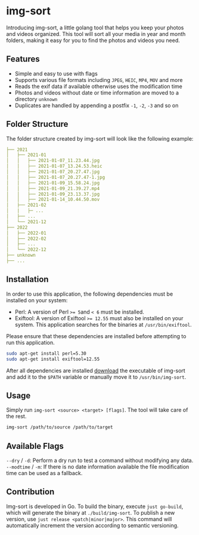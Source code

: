 # img-sort

Introducing img-sort, a little golang tool that helps you keep your photos and videos organized. This tool will sort all your media in year and month folders, making it easy for you to find the photos and videos you need.

## Features

- Simple and easy to use with flags
- Supports various file formats including `JPEG`, `HEIC`, `MP4`, `MOV` and more
- Reads the exif data if available otherwise uses the modification time
- Photos and videos without date or time information are moved to a directory `unknown`
- Duplicates are handled by appending a postfix `-1`, `-2`, `-3` and so on

## Folder Structure

The folder structure created by img-sort will look like the following example:

```yaml
├── 2021
│   ├── 2021-01
│   │   ├── 2021-01-07_11.23.44.jpg
│   │   ├── 2021-01-07_13.24.53.heic
│   │   ├── 2021-01-07_20.27.47.jpg
│   │   ├── 2021-01-07_20.27.47-1.jpg
│   │   ├── 2021-01-09_15.58.24.jpg
│   │   ├── 2021-01-09_21.39.27.mp4
│   │   ├── 2021-01-09_23.13.37.jpg
│   │   ├── 2021-01-14_10.44.50.mov
│   ├── 2021-02
│   |   ├─ ...
│   ├── ...
│   └── 2021-12
├── 2022
│   ├── 2022-01
│   ├── 2022-02
│   ├── ...
│   └── 2022-12
├── unknown
├── ...
```

## Installation

In order to use this application, the following dependencies must be installed on your system:

- Perl: A version of Perl `>= 5`and `< 6` must be installed.
- Exiftool: A version of Exiftool `>= 12.55` must also be installed on your system. This application searches for the binaries at `/usr/bin/exiftool`.

Please ensure that these dependencies are installed before attempting to run this application.

```bash
sudo apt-get install perl=5.30
sudo apt-get install exiftool=12.55
```

After all dependencies are installed [download](./build/img-sort) the executable of img-sort and add it to the `$PATH` variable or manually move it to `/usr/bin/img-sort`.

## Usage

Simply run `img-sort <source> <target> [flags]`. The tool will take care of the rest.

```bash
img-sort /path/to/source /path/to/target
```

## Available Flags

`--dry` / `-d`: Perform a dry run to test a command without modifying any data.
`--modtime` / `-m`: If there is no date information available the file modification time can be used as a fallback.

## Contribution

Img-sort is developed in Go. To build the binary, execute `just go-build`, which will generate the binary at `./build/img-sort`. To publish a new version, use `just release <patch|minor|major>`. This command will automatically increment the version according to semantic versioning.
